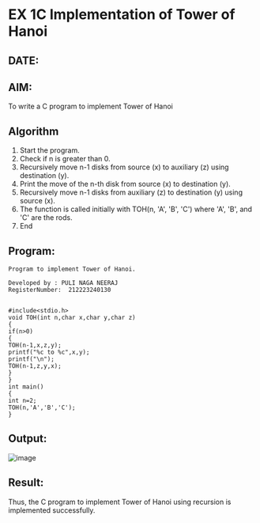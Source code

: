 # EX 1C Implementation of Tower of Hanoi
## DATE: 
## AIM:
To write a C program to implement Tower of Hanoi

## Algorithm
1. Start the program. 
2. Check if n is greater than 0. 
3. Recursively move n-1 disks from source (x) to auxiliary (z) using destination (y). 
4. Print the move of the n-th disk from source (x) to destination (y). 
5. Recursively move n-1 disks from auxiliary (z) to destination (y) using source (x). 
6. The function is called initially with TOH(n, 'A', 'B', 'C') where 'A', 'B', and 'C' are the rods. 
7. End 
## Program:
```
Program to implement Tower of Hanoi.

Developed by : PULI NAGA NEERAJ
RegisterNumber:  212223240130


#include<stdio.h> 
void TOH(int n,char x,char y,char z) 
{ 
if(n>0) 
{ 
TOH(n-1,x,z,y); 
printf("%c to %c",x,y); 
printf("\n"); 
TOH(n-1,z,y,x); 
} 
} 
int main() 
{ 
int n=2; 
TOH(n,'A','B','C'); 
} 
```

## Output:

![image](https://github.com/user-attachments/assets/4f4520dc-1d13-448b-a557-d216f78fd936)

## Result:
Thus, the C program to implement Tower of Hanoi using recursion is implemented successfully.

